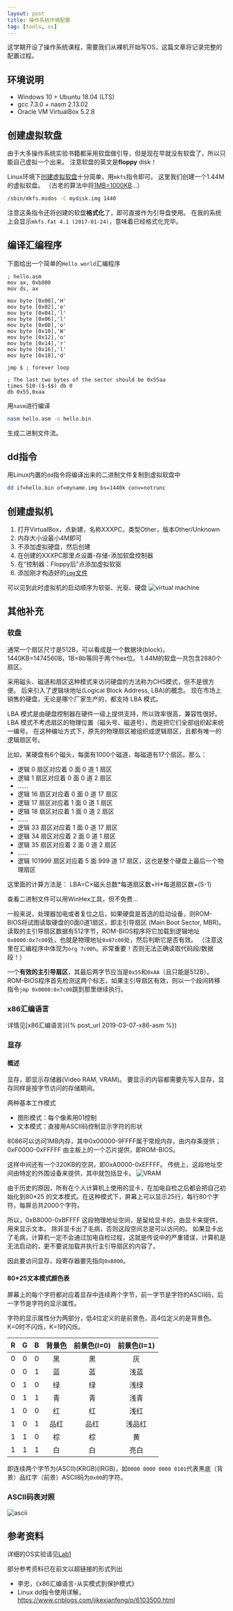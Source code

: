```yaml
---
layout: post
title: 操作系统环境配置
tag: [tools, os]
---
```


这学期开设了操作系统课程，需要我们从裸机开始写OS，这篇文章将记录完整的配置过程。

<!--more-->

## 环境说明
* Windows 10 + Ubuntu 18.04 (LTS)
* gcc 7.3.0 + nasm 2.13.02
* Oracle VM VirtualBox 5.2.8

## 创建虚拟软盘
由于大多操作系统实验书籍都采用软盘做引导，但是现在早就没有软盘了，所以只能自己虚拟一个出来。
注意软盘的英文是**floppy** disk！

Linux环境下[创建虚拟软盘](https://untitledfinale.wordpress.com/2007/10/09/create-mount-and-copy-floppy-disks-images-under-linux/)十分简单，用`mkfs`指令即可。
这里我们创建一个1.44M的虚拟软盘。
（古老的算法中将[1MB=1000KB](https://blog.csdn.net/qq_31383385/article/details/79833678)...）
```bash
/sbin/mkfs.msdos -C mydisk.img 1440
```

注意这条指令还将创建的软盘**格式化**了，即可直接作为引导盘使用。
在我的系统上会显示`mkfs.fat 4.1 (2017-01-24)`，意味着已经格式化完毕。

## 编译汇编程序
下面给出一个简单的`Hello world`汇编程序

```assembly
; hello.asm
mov ax, 0xb800
mov ds, ax

mov byte [0x00],'H'
mov byte [0x02],'e'
mov byte [0x04],'l'
mov byte [0x06],'l'
mov byte [0x08],'o'
mov byte [0x10],'W'
mov byte [0x12],'o'
mov byte [0x14],'r'
mov byte [0x16],'l'
mov byte [0x18],'d'

jmp $ ; forever loop

; The last two bytes of the sector should be 0x55aa
times 510-($-$$) db 0
db 0x55,0xaa
```

用`nasm`进行编译
```bash
nasm hello.asm -o hello.bin
```

生成二进制文件流。

## dd指令
用Linux内置的`dd`指令将编译出来的二进制文件复制到虚拟软盘中

```bash
dd if=hello.bin of=myname.img bs=1440k conv=notrunc
```

## 创建虚拟机
1. 打开VirtualBox，点新建，名称XXXPC，类型Other，版本Other/Unknown
2. 内存大小设最小4M即可
3. 不添加虚拟硬盘，然后创建
4. 在创建的XXXPC那里点设置-存储-添加软盘控制器
5. 在“控制器：Floppy后”点添加虚拟软驱
6. 添加刚才构造好的[`img`文件](https://github.com/chhzh123/Assignments/blob/master/OperatingSystems/Lab1/fig/floppy_disk.PNG)

可以见到此时虚拟机的启动顺序为软驱、光驱、硬盘
![virtual machine]({{"/assets/images/OS/virtual_machine_configuration.PNG"|absolute_url}})

## 其他补充
### 软盘
通常一个扇区尺寸是512B，可以看成是一个数据块(block)。
1440KB=1474560B，1B=8b等同于两个hex位。
1.44M的软盘一共包含2880个扇区。

采用磁头、磁道和扇区这种模式来访问硬盘的方法称为CHS模式，但不是很方便。
后来引入了逻辑块地址(Logical Block Address, LBA)的概念。
现在市场上销售的硬盘，无论是哪个厂家生产的，都支持 LBA 模式。

LBA 模式是由硬盘控制器在硬件一级上提供支持，所以效率很高，兼容性很好。
LBA 模式不考虑扇区的物理位置（磁头号、磁道号），而是把它们全部组织起来统一编号。
在这种编址方式下，原先的物理扇区被组织成逻辑扇区，且都有唯一的逻辑扇区号。

比如，某硬盘有6个磁头，每面有1000个磁道，每磁道有17个扇区。那么：
* 逻辑 0 扇区对应着 0 面 0 道 1 扇区
* 逻辑 1 扇区对应着 0 面 0 道 2 扇区
* ……
* 逻辑 16 扇区对应着 0 面 0 道 17 扇区
* 逻辑 17 扇区对应着 1 面 0 道 1 扇区
* 逻辑 18 扇区对应着 1 面 0 道 2 扇区
* ……
* 逻辑 33 扇区对应着 1 面 0 道 17 扇区
* 逻辑 34 扇区对应着 2 面 0 道 1 扇区
* 逻辑 35 扇区对应着 2 面 0 道 2 扇区
* ……
* 逻辑 101999 扇区对应着 5 面 999 道 17 扇区，这也是整个硬盘上最后一个物理扇区

这里面的计算方法是：
LBA=C×磁头总数\*每道扇区数+H\*每道扇区数+(S-1)

查看二进制文件可以用WinHex工具，但不免费...

一般来说，处理器加电或者复位之后，如果硬盘是首选的启动设备，则ROM-BIOS将试图读取硬盘的0面0道1扇区，即主引导扇区 (Main Boot Sector, MBR)。
读取的主引导扇区数据有512字节，ROM-BIOS程序将它加载到逻辑地址`0x0000:0x7c00`处，也就是物理地址`0x07c00`处，然后判断它是否有效。
（注意这里在汇编程序中体现为`org 7c00h`。非常重要！否则无法正确读取代码段/数据段！）

一个**有效的主引导扇区**，其最后两字节应当是`0x55`和`0xAA`（且只能是512B）。ROM-BIOS程序首先检测这两个标志，如果主引导扇区有效，则以一个段间转移指令`jmp 0x0000:0x7c00`跳到那里继续执行。

### x86汇编语言
详情见[x86汇编语言]({% post_url 2019-03-07-x86-asm %})

### 显存
#### 概述
显存，即显示存储器(Video RAM, VRAM)。
要显示的内容都需要先写入显存，显存同样是按字节访问的存储期间。

两种基本工作模式
* 图形模式：每个像素用01控制
* 文本模式：直接用ASCII码控制显示字符的形状

8086可以访问1MB内存，其中0x00000-9FFFF属于常规内存，由内存条提供； 0xF0000-0xFFFFF 由主板上的一个芯片提供，即ROM-BIOS。

这样中间还有一个320KB的空洞，即0xA0000-0xEFFFF。
传统上，这段地址空间由特定的外围设备来提供，其中就包括显卡。
![VRAM]({{"/assets/images/OS/VRAM.PNG"|absolute_url}})

由于历史的原因，所有在个人计算机上使用的显卡，在加电自检之后都会把自己初始化到80\*25 的文本模式。在这种模式下，屏幕上可以显示25行，每行80个字符，每屏总共2000个字符。

所以，0xB8000-0xBFFFF 这段物理地址空间，是留给显卡的，由显卡来提供，用来显示文本。
除非显卡出了毛病，否则这段空间总是可以访问的。
如果显卡出了毛病，计算机一定不会通过加电自检过程，这就是传说中的严重错误，计算机是无法启动的，更不要说加载并执行主引导扇区的内容了。

因此要访问显存，段寄存器要先指向`0xB800`。

#### 80\*25文本模式颜色表
屏幕上的每个字符都对应着显存中连续两个字节，前一字节是字符的ASCII码，后一字节是字符的显示属性。

字符的显示属性分为两部分，低4位定义的是前景色，高4位定义的是背景色。K=0时不闪烁，K=1时闪烁。

| R | G | B | 背景色 | 前景色(I=0) | 前景色(I=1) |
| :---: | :---: | :---: | :---: | :---: | :---: |
| 0 | 0 | 0 | 黑 | 黑 | 灰 |
| 0 | 0 | 1 | 蓝 | 蓝 | 浅蓝 |
| 0 | 1 | 0 | 绿 | 绿 | 浅绿 |
| 0 | 1 | 1 | 青 | 青 | 浅青 |
| 1 | 0 | 0 | 红 | 红 | 浅红 |
| 1 | 0 | 1 | 品红 | 品红 | 浅品红 |
| 1 | 1 | 0 | 棕 | 棕 | 黄 |
| 1 | 1 | 1 | 白 | 白 | 亮白 |

即连续两个字节为(ASCII)(KRGB)(IRGB)，如`0000 0000 0000 0101`代表黑底（背景）品红字（前景）ASCII码为`0x00`的字符。

### ASCII码表对照
![ascii](https://gss0.baidu.com/-fo3dSag_xI4khGko9WTAnF6hhy/zhidao/pic/item/060828381f30e924661d9e2c4a086e061d95f776.jpg)

## 参考资料
详细的OS实验请见[Lab1](https://github.com/chhzh123/Assignments/blob/master/OperatingSystems/Lab1)

部分参考资料已在前文以超链接的形式列出
* 李忠，《x86汇编语言-从实模式到保护模式》
* Linux dd指令使用详解，<https://www.cnblogs.com/jikexianfeng/p/6103500.html>